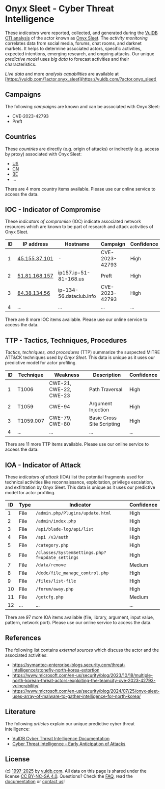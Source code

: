 # Onyx Sleet - Cyber Threat Intelligence

These _indicators_ were reported, collected, and generated during the [VulDB CTI analysis](https://vuldb.com/?kb.cti) of the actor known as [Onyx Sleet](https://vuldb.com/?actor.onyx_sleet). The _activity monitoring_ correlates data from social media, forums, chat rooms, and darknet markets. It helps to determine associated actors, specific activities, expected intentions, emerging research, and ongoing attacks. Our unique _predictive model_ uses _big data_ to forecast activities and their characteristics.

_Live data_ and more _analysis capabilities_ are available at [https://vuldb.com/?actor.onyx_sleet](https://vuldb.com/?actor.onyx_sleet)

## Campaigns

The following _campaigns_ are known and can be associated with Onyx Sleet:

* CVE-2023-42793
* Preft

## Countries

These _countries_ are directly (e.g. origin of attacks) or indirectly (e.g. access by proxy) associated with Onyx Sleet:

* [US](https://vuldb.com/?country.us)
* [CN](https://vuldb.com/?country.cn)
* [BE](https://vuldb.com/?country.be)
* ...

There are 4 more country items available. Please use our online service to access the data.

## IOC - Indicator of Compromise

These _indicators of compromise_ (IOC) indicate associated network resources which are known to be part of research and attack activities of Onyx Sleet.

ID | IP address | Hostname | Campaign | Confidence
-- | ---------- | -------- | -------- | ----------
1 | [45.155.37.101](https://vuldb.com/?ip.45.155.37.101) | - | CVE-2023-42793 | High
2 | [51.81.168.157](https://vuldb.com/?ip.51.81.168.157) | ip157.ip-51-81-168.us | Preft | High
3 | [84.38.134.56](https://vuldb.com/?ip.84.38.134.56) | ip-134-56.dataclub.info | CVE-2023-42793 | High
4 | ... | ... | ... | ...

There are 8 more IOC items available. Please use our online service to access the data.

## TTP - Tactics, Techniques, Procedures

_Tactics, techniques, and procedures_ (TTP) summarize the suspected MITRE ATT&CK techniques used by _Onyx Sleet_. This data is unique as it uses our predictive model for actor profiling.

ID | Technique | Weakness | Description | Confidence
-- | --------- | -------- | ----------- | ----------
1 | T1006 | CWE-21, CWE-22, CWE-23 | Path Traversal | High
2 | T1059 | CWE-94 | Argument Injection | High
3 | T1059.007 | CWE-79, CWE-80 | Basic Cross Site Scripting | High
4 | ... | ... | ... | ...

There are 11 more TTP items available. Please use our online service to access the data.

## IOA - Indicator of Attack

These _indicators of attack_ (IOA) list the potential fragments used for technical activities like reconnaissance, exploitation, privilege escalation, and exfiltration by Onyx Sleet. This data is unique as it uses our predictive model for actor profiling.

ID | Type | Indicator | Confidence
-- | ---- | --------- | ----------
1 | File | `/admin.php/Plugins/update.html` | High
2 | File | `/admin/index.php` | High
3 | File | `/api/blade-log/api/list` | High
4 | File | `/api /v3/auth` | High
5 | File | `/category.php` | High
6 | File | `/classes/SystemSettings.php?f=update_settings` | High
7 | File | `/data/remove` | Medium
8 | File | `/dede/file_manage_control.php` | High
9 | File | `/files/list-file` | High
10 | File | `/forum/away.php` | High
11 | File | `/getcfg.php` | Medium
12 | ... | ... | ...

There are 97 more IOA items available (file, library, argument, input value, pattern, network port). Please use our online service to access the data.

## References

The following list contains _external sources_ which discuss the actor and the associated activities:

* https://symantec-enterprise-blogs.security.com/threat-intelligence/stonefly-north-korea-extortion
* https://www.microsoft.com/en-us/security/blog/2023/10/18/multiple-north-korean-threat-actors-exploiting-the-teamcity-cve-2023-42793-vulnerability/
* https://www.microsoft.com/en-us/security/blog/2024/07/25/onyx-sleet-uses-array-of-malware-to-gather-intelligence-for-north-korea/

## Literature

The following _articles_ explain our unique predictive cyber threat intelligence:

* [VulDB Cyber Threat Intelligence Documentation](https://vuldb.com/?kb.cti)
* [Cyber Threat Intelligence - Early Anticipation of Attacks](https://www.scip.ch/en/?labs.20201022)

## License

(c) [1997-2025](https://vuldb.com/?kb.changelog) by [vuldb.com](https://vuldb.com/?kb.about). All data on this page is shared under the license [CC BY-NC-SA 4.0](https://creativecommons.org/licenses/by-nc-sa/4.0/). Questions? Check the [FAQ](https://vuldb.com/?kb.faq), read the [documentation](https://vuldb.com/?kb) or [contact us](https://vuldb.com/?contact)!
